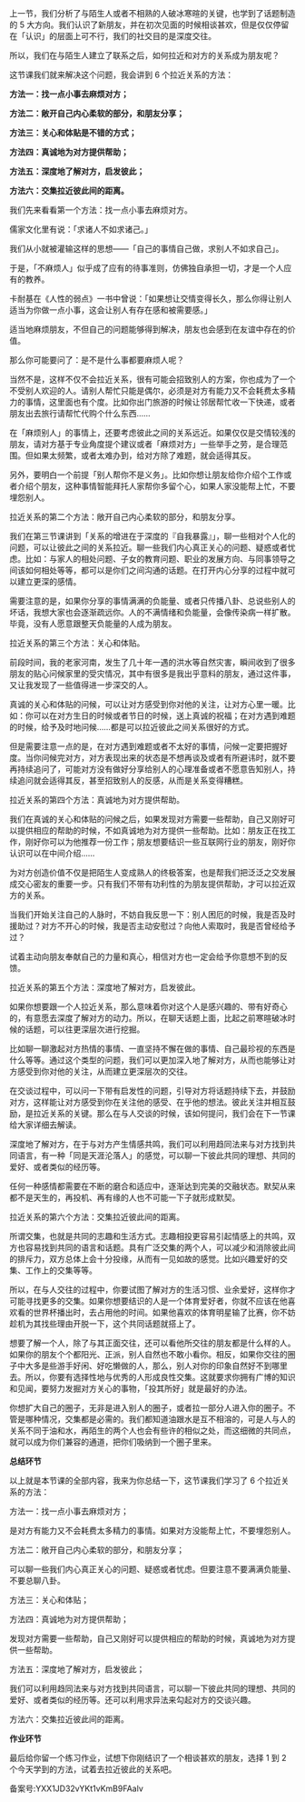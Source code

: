 上一节，我们分析了与陌生人或者不相熟的人破冰寒暄的关键，也学到了话题制造的 5 大方向。我们认识了新朋友，并在初次见面的时候相谈甚欢，但是仅仅停留在「认识」的层面上可不行，我们的社交目的是深度交往。

所以，我们在与陌生人建立了联系之后，如何拉近和对方的关系成为朋友呢？

这节课我们就来解决这个问题，我会讲到 6 个拉近关系的方法：

**方法一：找一点小事去麻烦对方；**

**方法二：敞开自己内心柔软的部分，和朋友分享；**

**方法三：关心和体贴是不错的方式；**

**方法四：真诚地为对方提供帮助；**

**方法五：深度地了解对方，启发彼此；**

**方法六：交集拉近彼此间的距离。**

我们先来看看第一个方法：找一点小事去麻烦对方。

儒家文化里有说：「求诸人不如求诸己。」

我们从小就被灌输这样的思想――「自己的事情自己做，求别人不如求自己」。

于是，「不麻烦人」似乎成了应有的待事准则，仿佛独自承担一切，才是一个人应有的教养。

卡耐基在《人性的弱点》一书中曾说：「如果想让交情变得长久，那么你得让别人适当为你做一点小事，这会让别人有存在感和被需要感。」

适当地麻烦朋友，不但自己的问题能够得到解决，朋友也会感到在友谊中存在的价值。

那么你可能要问了：是不是什么事都要麻烦人呢？

当然不是，这样不仅不会拉近关系，很有可能会招致别人的方案，你也成为了一个不受别人欢迎的人。请别人帮忙只能是偶尔，必须是对方有能力又不会耗费太多精力的事情，这里面也有个度。比如你出门旅游的时候让邻居帮忙收一下快递，或者朋友出去旅行请帮忙代购个什么东西……

在「麻烦别人」的事情上，还要考虑彼此之间的关系远近。如果仅仅是交情较浅的朋友，请对方基于专业角度提个建议或者「麻烦对方」一些举手之劳，是合理范围。但如果太频繁，或者太难办到，给对方除了难题，就会适得其反。

另外，要明白一个前提「别人帮你不是义务」。比如你想让朋友给你介绍个工作或者介绍个朋友，这种事情智能拜托人家帮你多留个心，如果人家没能帮上忙，不要埋怨别人。

拉近关系的第二个方法：敞开自己内心柔软的部分，和朋友分享。

我们在第三节课讲到「关系的增进在于深度的『自我暴露』」，聊一些相对个人化的问题，可以让彼此之间的关系拉近。聊一些我们内心真正关心的问题、疑惑或者忧虑。比如：与家人的相处问题、子女的教育问题、职业的发展方向、与同事领导之间该如何相处等等，都可以是你们之间沟通的话题。在打开内心分享的过程中就可以建立更深的感情。

需要注意的是，如果你分享的事情满满的负能量、或者只传播八卦、总说些别人的坏话，我想大家也会逐渐疏远你。人的不满情绪和负能量，会像传染病一样扩散。毕竟，没有人愿意跟整天负能量的人成为朋友。

拉近关系的第三个方法：关心和体贴。

前段时间，我的老家河南，发生了几十年一遇的洪水等自然灾害，瞬间收到了很多朋友的贴心问候家里的受灾情况，其中有很多是我出乎意料的朋友，通过这件事，又让我发现了一些值得进一步深交的人。

真诚的关心和体贴的问候，可以让对方感受到你对他的关注，让对方心里一暖。比如：你可以在对方生日的时候或者节日的时候，送上真诚的祝福；在对方遇到难题的时候，给予及时地问候……都是可以拉近彼此之间关系很好的方式。

但是需要注意一点的是，在对方遇到难题或者不太好的事情，问候一定要把握好度。当你问候完对方，对方表现出来的状态是不想再谈及或者有所避讳时，就不要再持续追问了，可能对方没有做好分享给别人的心理准备或者不愿意告知别人，持续追问就会适得其反，甚至招致别人的反感，从而是关系变得糟糕。

拉近关系的第四个方法：真诚地为对方提供帮助。

我们在真诚的关心和体贴的问候之后，如果发现对方需要一些帮助，自己又刚好可以提供相应的帮助的时候，不如真诚地为对方提供一些帮助。比如：朋友正在找工作，刚好你可以为他推荐一份工作；朋友想要结识一些互联网行业的朋友，刚好你认识可以在中间介绍……

为对方创造价值不仅是把陌生人变成熟人的终极答案，也是帮我们把泛泛之交发展成交心密友的重要一步。只有我们不带有功利性的为朋友提供帮助，才可以拉近双方的关系。

当我们开始关注自己的人脉时，不妨自我反思一下：别人困厄的时候，我是否及时援助过？对方不开心的时候，我是否主动安慰过？向他人索取时，我是否曾经给予过？

试着主动向朋友奉献自己的力量和真心，相信对方也一定会给予你意想不到的反馈。

拉近关系的第五个方法：深度地了解对方，启发彼此。

如果你想要跟一个人拉近关系，那么意味着你对这个人是感兴趣的、带有好奇心的，有意愿去深度了解对方的动力。所以，在聊天话题上面，比起之前寒暄破冰时候的话题，可以往更深层次进行挖掘。

比如聊一聊激起对方热情的事情、一直坚持不懈在做的事情、自己最珍视的东西是什么等等。通过这个类型的问题，我们可以更加深入地了解对方，从而也能够让对方感受到你对他的关注，从而建立更深层次的交往。

在交谈过程中，可以问一下带有启发性的问题，引导对方将话题持续下去，并鼓励对方，这样能让对方感受到你在关注他的感受、在乎他的想法。彼此关注并相互鼓励，是拉近关系的关键。那么在与人交谈的时候，该如何提问，我们会在下一节课给大家详细去解读。

深度地了解对方，在于与对方产生情感共鸣，我们可以利用趋同法来与对方找到共同语言，有一种「同是天涯沦落人」的感觉，可以聊一下彼此共同的理想、共同的爱好、或者类似的经历等。

任何一种感情都需要在不断的磨合和适应中，逐渐达到完美的交融状态。默契从来都不是天生的，再投机、再有缘的人也不可能一下子就形成默契。

拉近关系的第六个方法：交集拉近彼此间的距离。

所谓交集，也就是共同的志趣和生活方式。志趣相投更容易引起情感上的共鸣，双方也容易找到共同的语言和话题。具有广泛交集的两个人，可以减少和消除彼此间的排斥力，双方总体上会十分投缘，从而有一见如故的感觉。比如兴趣爱好的交集、工作上的交集等等。

所以，在与人交往的过程中，你要试图了解对方的生活习惯、业余爱好，这样你才可能寻找更多的交集。如果你想要结识的人是一个体育爱好者，你就不应该在他喜欢看的世界杯播出时，去占用他的时间。如果他喜欢的体育明星输了比赛，你不妨趁机为其找些理由开脱一下，这个共同话题就搭上了。

想要了解一个人，除了与其正面交往，还可以看他所交往的朋友都是什么样的人。如果你的朋友个个都阳光、正派，别人自然也不敢小看你。相反，如果你交往的圈子中大多是些游手好闲、好吃懒做的人，那么，别人对你的印象自然好不到哪里去。所以，你要有选择性地与优秀的人形成良性交集。这就要求你拥有广博的知识和见闻，要努力发掘对方关心的事物，「投其所好」就是最好的办法。

你想扩大自己的圈子，无非是进入别人的圈子，或者拉一部分人进入你的圈子。不管是哪种情况，交集都是必需的。我们都知道油跟水是互不相溶的，可是人与人的关系不同于油和水，再陌生的两个人也会有些许的相似之处，而这细微的共同点，就可以成为你们兼容的通道，把你们吸纳到一个圈子里来。

**总结环节**

以上就是本节课的全部内容，我来为你总结一下，这节课我们学习了 6 个拉近关系的方法：

方法一：找一点小事去麻烦对方；

是对方有能力又不会耗费太多精力的事情。如果对方没能帮上忙，不要埋怨别人。

方法二：敞开自己内心柔软的部分，和朋友分享；

可以聊一些我们内心真正关心的问题、疑惑或者忧虑。但要注意不要满满负能量、不要总聊八卦。

方法三：关心和体贴；

方法四：真诚地为对方提供帮助；

发现对方需要一些帮助，自己又刚好可以提供相应的帮助的时候，真诚地为对方提供一些帮助。

方法五：深度地了解对方，启发彼此；

我们可以利用趋同法来与对方找到共同语言，可以聊一下彼此共同的理想、共同的爱好、或者类似的经历等。还可以利用求异法来勾起对方的交谈兴趣。

方法六：交集拉近彼此间的距离。

**作业环节**

最后给你留一个练习作业，试想下你刚结识了一个相谈甚欢的朋友，选择 1 到 2 个今天学到的方法，试着去拉近彼此的关系吧。

备案号:YXX1JD32vYKt1vKmB9FAalv